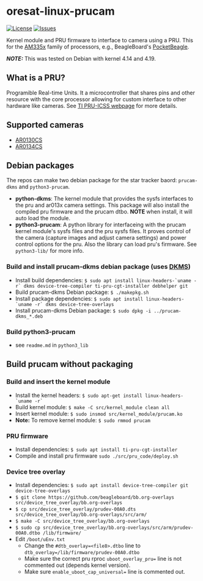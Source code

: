 # oresat-linux-prucam
[![License](https://img.shields.io/github/license/oresat/oresat-linux-prucam)](./LICENSE)
[![Issues](https://img.shields.io/github/issues/oresat/oresat-linux-prucam)](https://github.com/oresat/oresat-linux-prucam/issues)

Kernel module and PRU firmware to interface to camera using a PRU.
This for the [AM335x] family of processors, e.g., BeagleBoard's [PocketBeagle].

_**NOTE:**_ This was tested on Debian with kernel 4.14 and 4.19.

## What is a PRU?
Programible Real-time Units. It a microcontroller that shares pins and other resource with the core processor allowing for custom interface to other hardware like cameras. See [TI PRU-ICSS webpage] for more details.

## Supported cameras
- [AR0130CS](https://www.onsemi.com/pub/Collateral/AR0130CS-D.PDF)
- [AR0134CS](https://www.onsemi.com/pub/Collateral/AR0134CS-D.PDF)

## Debian packages
The repos can make two debian package for the star tracker baord: `prucam-dkms` and `python3-prucam`.
- **python-dkms**: The kernel module that provides the sysfs interfaces to the pru and ar013x camera settings. This package will also install the compiled pru firmware and the prucam dtbo. **NOTE** when install, it will auto load the module.
- **python3-prucam**: A python library for interfaceing with the prucam kernel module's sysfs files and the pru sysfs files. It proves control of the camera (capture images and adjust camera settings) and power control options for the pru. Also the library can load pru's firmware. See `python3-lib/` for more info.
### Build and install prucam-dkms debian package (uses [DKMS])
- Install build dependencies: ``$ sudo apt install linux-headers-`uname -r` dkms device-tree-compiler ti-pru-cgt-installer debhelper git``
- Build prucam-dkms Debian package: `$ ./makepkg.sh`
- Install package dependencies: ``$ sudo apt install linux-headers-`uname -r` dkms device-tree-overlays``
- Install prucam-dkms Debian package: `$ sudo dpkg -i ../prucam-dkms_*.deb`
### Build python3-prucam
- see `readme.md` in `python3_lib`

## Build prucam without packaging
### Build and insert the kernel module
- Install the kernel headers: ``$ sudo apt-get install linux-headers-`uname -r` ``
- Build kernel module: `$ make -C src/kernel_module clean all`
- Insert kernel module: `$ sudo insmod src/kernel_module/prucam.ko`
- **Note:** To remove kernel module: `$ sudo rmmod prucam`
### PRU firmware
- Install dependencies: `$ sudo apt install ti-pru-cgt-installer`
- Compile and install pru firmware `sudo ./src/pru_code/deploy.sh`
### Device tree overlay
- Install dependencies: `$ sudo apt install device-tree-compiler git device-tree-overlays`
- `$ git clone https://github.com/beagleboard/bb.org-overlays src/device_tree_overlay/bb.org-overlays`
- `$ cp src/device_tree_overlay/prudev-00A0.dts src/device_tree_overlay/bb.org-overlays/src/arm/`
- `$ make -C src/device_tree_overlay/bb.org-overlays`
- `$ sudo cp src/device_tree_overlay/bb.org-overlays/src/arm/prudev-00A0.dtbo /lib/firmware/`
- Edit `/boot/uEnv.txt`
    - Change the `#dtb_overlay=<file8>.dtbo` line to `dtb_overlay=/lib/firmware/prudev-00A0.dtbo`
    - Make sure the correct pru rproc `uboot_overlay_pru=` line is not commented out (depends kernel version).
    - Make sure `enable_uboot_cap_universal=` line is commented out.

[TI PRU-ICSS webpage]:https://processors.wiki.ti.com/index.php/PRU-ICSS
[AM335x]:https://www.ti.com/processors/sitara-arm/am335x-cortex-a8/overview.html
[PocketBeagle]:https://beagleboard.org/pocket
[DKMS]:https://wiki.archlinux.org/index.php/Dynamic_Kernel_Module_Support
